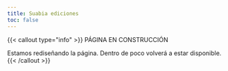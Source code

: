 ```yaml
---
title: Suabia ediciones
toc: false
---
```


{{< callout type="info" >}}
PÁGINA EN CONSTRUCCIÓN

Estamos rediseñando la página. Dentro de poco volverá a estar disponible.
{{< /callout >}}